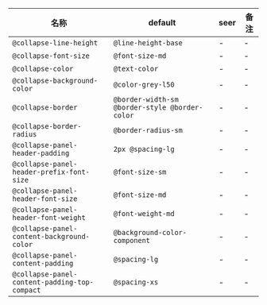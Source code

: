 | 名称 | default | seer | 备注 |
| --- | --- | --- | --- |
| `@collapse-line-height` | `@line-height-base` | - | - |
| `@collapse-font-size` | `@font-size-md` | - | - |
| `@collapse-color` | `@text-color` | - | - |
| `@collapse-background-color` | `@color-grey-l50` | - | - |
| `@collapse-border` | `@border-width-sm @border-style @border-color` | - | - |
| `@collapse-border-radius` | `@border-radius-sm` | - | - |
| `@collapse-panel-header-padding` | `2px @spacing-lg` | - | - |
| `@collapse-panel-header-prefix-font-size` | `@font-size-sm` | - | - |
| `@collapse-panel-header-font-size` | `@font-size-md` | - | - |
| `@collapse-panel-header-font-weight` | `@font-weight-md` | - | - |
| `@collapse-panel-content-background-color` | `@background-color-component` | - | - |
| `@collapse-panel-content-padding` | `@spacing-lg` | - | - |
| `@collapse-panel-content-padding-top-compact` | `@spacing-xs` | - | - |
